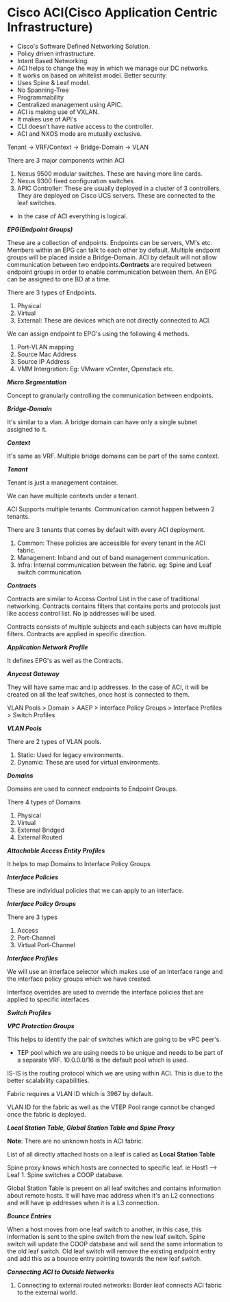 # Cisco ACI(Cisco Application Centric Infrastructure)

- Cisco's Software Defined Networking Solution.
- Policy driven infrastructure.
- Intent Based Networking.
- ACI helps to change the way in which we manage our DC networks.
- It works on based on whitelist model. Better security.
- Uses Spine & Leaf model.
- No Spanning-Tree
- Programmability
- Centralized management using APIC.
- ACI is making use of VXLAN.
- It makes use of API's
- CLI doesn't have native access to the controller.
- ACI and NXOS mode are mutually exclusive.

Tenant -> VRF/Context -> Bridge-Domain -> VLAN

There are 3 major components within ACI

1. Nexus 9500 modular switches. These are having more line cards.
2. Nexus 9300 fixed configuration switches
3. APIC Controller: These are usually deployed in a cluster of 3 controllers. They are deployed on Cisco UCS servers. These are connected to the leaf switches.

- In the case of ACI everything is logical.

***EPG(Endpoint Groups)***

These are a collection of endpoints. Endpoints can be servers, VM's etc. Members within an EPG can talk to each other by default. Multiple endpoint groups will be placed inside a Bridge-Domain. ACI by default will not allow communication between two endpoints.**Contracts** are required between endpoint groups in order to enable communication between them. An EPG can be assigned to one BD at a time.

There are 3 types of Endpoints.

1. Physical
2. Virtual
3. External: These are devices which are not directly connected to ACI.

We can assign endpoint to EPG's using the following 4 methods.

1. Port-VLAN mapping
2. Source Mac Address
3. Source IP Address
4. VMM Intergration: Eg: VMware vCenter, Openstack etc.

***Micro Segmentation***

Concept to granularly controlling the communication between endpoints.

***Bridge-Domain***

It's similar to a vlan. A bridge domain can have only a single subnet assigned to it.

***Context***

It's same as VRF. Multiple bridge domains can be part of the same context.

***Tenant***

Tenant is just a management container.

We can have multiple contexts under a tenant.

ACI Supports multiple tenants. Communication cannot happen between 2 tenants.

There are 3 tenants that comes by default with every ACI deployment.

1. Common: These policies are accessible for every tenant in the ACI fabric.
2. Management: Inband and out of band management communication.
3. Infra: Internal communication between the fabric. eg: Spine and Leaf switch communication.

***Contracts***

Contracts are similar to Access Control List in the case of traditional networking. Contracts contains filters that contains ports and protocols just like access control list. No ip addresses will be used.

Contracts consists of multiple subjects and each subjects can have multiple filters. Contracts are applied in specific direction.

***Application Network Profile***

It defines EPG's as well as the Contracts.

***Anycast Gateway***

They will have same mac and ip addresses. In the case of ACI, it will be created on all the leaf switches, once host is connected to them.

VLAN Pools > Domain > AAEP > Interface Policy Groups > Interface Profiles > Switch Profiles

***VLAN Pools***

There are 2 types of VLAN pools.

1. Static: Used for legacy environments.
2. Dynamic: These are used for virtual environments.

***Domains***

Domains are used to connect endpoints to Endpoint Groups.

There 4 types of Domains

1. Physical
2. Virtual
3. External Bridged
4. External Routed

***Attachable Access Entity Profiles***

It helps to map Domains to Interface Policy Groups

***Interface Policies***

These are individual policies that we can apply to an interface.

***Interface Policy Groups***

There are 3 types

1. Access
2. Port-Channel
3. Virtual Port-Channel

***Interface Profiles***

We will use an interface selector which makes use of an interface range and the interface policy groups which we have created.

Interface overrides are used to override the interface policies that are applied to specific interfaces.

***Switch Profiles***

***VPC Protection Groups***

This helps to identify the pair of switches which are going to be vPC peer's.

- TEP pool which we are using needs to be unique and needs to be part of a separate VRF. 10.0.0.0/16 is the default pool which is used.

IS-IS is the routing protocol which we are using within ACI. This is due to the better scalability capabilities.

Fabric requires a VLAN ID which is 3967 by default.

VLAN ID for the fabric as well as the VTEP Pool range cannot be changed once the fabric is deployed.

***Local Station Table, Global Station Table and Spine Proxy***

**Note**: There are no unknown hosts in ACI fabric.

List of all directly attached hosts on a leaf is called as **Local Station Table**

Spine proxy knows which hosts are connected to specific leaf.
ie Host1 --> Leaf 1. Spine switches a COOP database.

Global Station Table is present on all leaf switches and contains information about remote hosts. It will have mac address when it's an L2 connections and will have ip addresses when it is a L3 connection.

***Bounce Entries***

 When a host moves from one leaf switch to another, in this case, this information is sent to the spine switch from the new leaf switch. Spine switch will update the COOP database and will send the same information to the old leaf switch. Old leaf switch will remove the existing endpoint entry and add this as a bounce entry pointing towards the new leaf switch.

***Connecting ACI to Outside Networks***

1. Connecting to external routed networks: Border leaf connects ACI fabric to the external world.